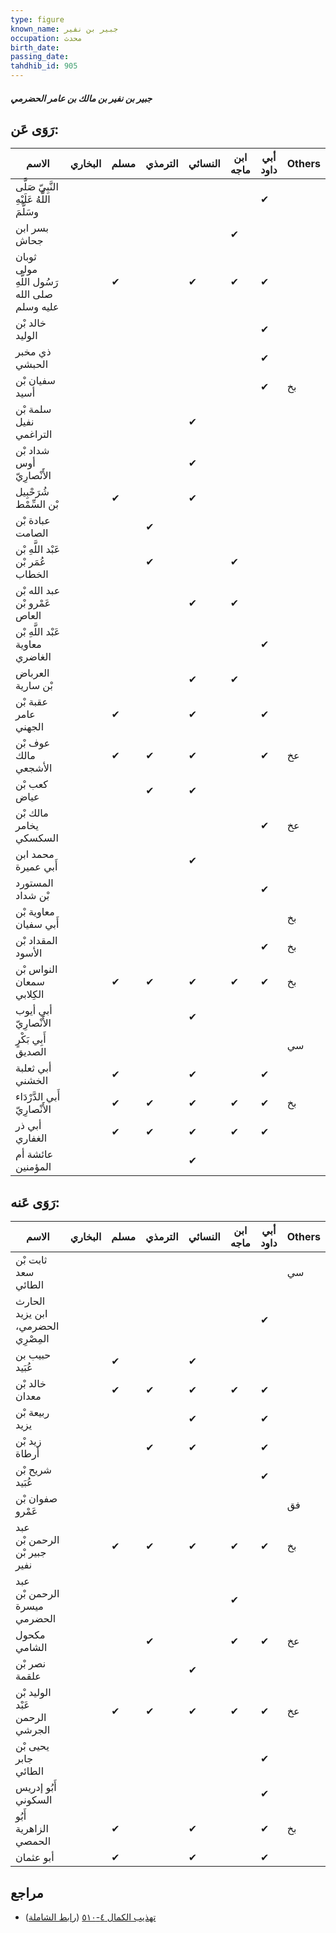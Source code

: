 ```yaml
---
type: figure
known_name: جبير بن نفير
occupation: محدث
birth_date:
passing_date:
tahdhib_id: 905
---
```

##### جبير بن نفير بن مالك بن عامر الحضرمي

## رَوَى عَن:
| الاسم                                        | البخاري | مسلم | الترمذي | النسائي | ابن ماجه | أبي داود | Others |
| -------------------------------------------- | ------- | ---- | ------- | ------- | -------- | -------- | ------ |
| النَّبِيّ صَلَّى اللَّهُ عَلَيْهِ وسَلَّمَ   |         |      |         |         |          | ✔        |        |
| بسر ابن جحاش                                 |         |      |         |         | ✔        |          |        |
| ثوبان مولى رَسُول اللَّهِ صلى الله عليه وسلم |         | ✔    |         | ✔       | ✔        | ✔        |        |
| خالد بْن الوليد                              |         |      |         |         |          | ✔        |        |
| ذي مخبر الحبشي                               |         |      |         |         |          | ✔        |        |
| سفيان بْن أسيد                               |         |      |         |         |          | ✔        | بخ     |
| سلمة بْن نفيل التراغمي                       |         |      |         | ✔       |          |          |        |
| شداد بْن أوس الأَنْصارِيّ                    |         |      |         | ✔       |          |          |        |
| شُرَحْبِيل بْن السِّمْط                      |         | ✔    |         | ✔       |          |          |        |
| عبادة بْن الصامت                             |         |      | ✔       |         |          |          |        |
| عَبْد اللَّهِ بْن عُمَر بْن الخطاب           |         |      | ✔       |         | ✔        |          |        |
| عبد الله بْن عَمْرو بْن العاص                |         |      |         | ✔       | ✔        |          |        |
| عَبْد اللَّهِ بْن معاوية الغاضري             |         |      |         |         |          | ✔        |        |
| العرباض بْن سارية                            |         |      |         | ✔       | ✔        |          |        |
| عقبة بْن عامر الجهني                         |         | ✔    |         | ✔       |          | ✔        |        |
| عوف بْن مالك الأشجعي                         |         | ✔    | ✔       | ✔       |          | ✔        | عخ     |
| كعب بْن عياض                                 |         |      | ✔       | ✔       |          |          |        |
| مالك بْن يخامر السكسكي                       |         |      |         |         |          | ✔        | عخ     |
| محمد ابن أَبي عميرة                          |         |      |         | ✔       |          |          |        |
| المستورد بْن شداد                            |         |      |         |         |          | ✔        |        |
| معاوية بْن أَبي سفيان                        |         |      |         |         |          |          | بخ     |
| المقداد بْن الأسود                           |         |      |         |         |          | ✔        | بخ     |
| النواس بْن سمعان الكِلابي                    |         | ✔    | ✔       | ✔       | ✔        | ✔        | بخ     |
| أبي أيوب الأَنْصارِيّ                        |         |      |         | ✔       |          |          |        |
| أَبِي بَكْرٍ الصديق                          |         |      |         |         |          |          | سي     |
| أبي ثعلبة الخشني                             |         | ✔    |         | ✔       |          | ✔        |        |
| أَبي الدَّرْدَاء الأَنْصارِيّ                |         | ✔    | ✔       | ✔       | ✔        | ✔        | بخ     |
| أبي ذر الغفاري                               |         | ✔    | ✔       | ✔       | ✔        | ✔        |        |
| عائشة أم المؤمنين                            |         |      |         | ✔       |          |          |        |
## رَوَى عَنه:
| الاسم                              | البخاري | مسلم | الترمذي | النسائي | ابن ماجه | أبي داود | Others |
| ---------------------------------- | ------- | ---- | ------- | ------- | -------- | -------- | ------ |
| ثابت بْن سعد الطائي                |         |      |         |         |          |          | سي     |
| الحارث ابن يزيد الحضرمي، المِصْرِي |         |      |         |         |          | ✔        |        |
| حبيب بن عُبَيد                     |         | ✔    |         | ✔       |          |          |        |
| خالد بْن معدان                     |         | ✔    | ✔       | ✔       | ✔        | ✔        |        |
| ربيعة بْن يزيد                     |         |      |         | ✔       |          | ✔        |        |
| زيد بْن أرطاة                      |         |      | ✔       | ✔       |          | ✔        |        |
| شريح بْن عُبَيد                    |         |      |         |         |          | ✔        |        |
| صفوان بْن عَمْرو                   |         |      |         |         |          |          | فق     |
| عبد الرحمن بْن جبير بْن نفير       |         | ✔    | ✔       | ✔       | ✔        | ✔        | بخ     |
| عبد الرحمن بْن ميسرة الحضرمي       |         |      |         |         | ✔        |          |        |
| مكحول الشامي                       |         |      | ✔       |         | ✔        | ✔        | عخ     |
| نصر بْن علقمة                      |         |      |         | ✔       |          |          |        |
| الوليد بْن عَبْد الرحمن الجرشي     |         | ✔    | ✔       | ✔       | ✔        | ✔        | عخ     |
| يحيى بْن جابر الطائي               |         |      |         |         |          | ✔        |        |
| أَبُو إدريس السكوني                |         |      |         |         |          | ✔        |        |
| أَبُو الزاهرية الحمصي              |         | ✔    |         | ✔       |          | ✔        | بخ     |
| أبو عثمان                          |         | ✔    |         | ✔       |          | ✔        |        |
## مراجع
- [تهذيب الكمال ٤-٥١٠](obsidian://open?vault=Tahdhib-al-Kamal&file=Figures/٩٠٥-جبير%20بن%20نفير%20بن%20مالك%20بن%20عامر%20الحضرمي) ([رابط الشاملة](https://shamela.ws/book/3722/2024))